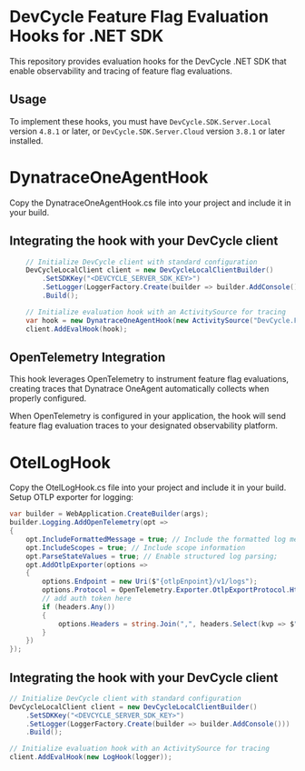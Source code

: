 
# DevCycle Feature Flag Evaluation Hooks for .NET SDK

This repository provides evaluation hooks for the DevCycle .NET SDK that enable observability and tracing of feature flag evaluations.


## Usage

To implement these hooks, you must have `DevCycle.SDK.Server.Local` version `4.8.1` or later, or `DevCycle.SDK.Server.Cloud` version `3.8.1` or later installed.

# DynatraceOneAgentHook

Copy the DynatraceOneAgentHook.cs file into your project and include it in your build.

## Integrating the hook with your DevCycle client

```c#
    // Initialize DevCycle client with standard configuration
    DevCycleLocalClient client = new DevCycleLocalClientBuilder()
        .SetSDKKey("<DEVCYCLE_SERVER_SDK_KEY>")
        .SetLogger(LoggerFactory.Create(builder => builder.AddConsole()))
        .Build();

    // Initialize evaluation hook with an ActivitySource for tracing
    var hook = new DynatraceOneAgentHook(new ActivitySource("DevCycle.FlagEvaluations"));
    client.AddEvalHook(hook);
```

## OpenTelemetry Integration

This hook leverages OpenTelemetry to instrument feature flag evaluations, creating traces that Dynatrace OneAgent automatically collects when properly configured.

When OpenTelemetry is configured in your application, the hook will send feature flag evaluation traces to your designated observability platform.

# OtelLogHook

Copy the OtelLogHook.cs file into your project and include it in your build. Setup OTLP exporter for logging:

```c#
var builder = WebApplication.CreateBuilder(args);
builder.Logging.AddOpenTelemetry(opt =>
{
    opt.IncludeFormattedMessage = true; // Include the formatted log message
    opt.IncludeScopes = true; // Include scope information
    opt.ParseStateValues = true; // Enable structured log parsing;
    opt.AddOtlpExporter(options =>
    {
        options.Endpoint = new Uri($"{otlpEnpoint}/v1/logs");
        options.Protocol = OpenTelemetry.Exporter.OtlpExportProtocol.HttpProtobuf;
        // add auth token here
        if (headers.Any())
        {
            options.Headers = string.Join(",", headers.Select(kvp => $"{kvp.Key}={kvp.Value}"));
        }
    })
});

```

## Integrating the hook with your DevCycle client

```c#
// Initialize DevCycle client with standard configuration
DevCycleLocalClient client = new DevCycleLocalClientBuilder()
    .SetSDKKey("<DEVCYCLE_SERVER_SDK_KEY>")
    .SetLogger(LoggerFactory.Create(builder => builder.AddConsole()))
    .Build();

// Initialize evaluation hook with an ActivitySource for tracing
client.AddEvalHook(new LogHook(logger));
```
